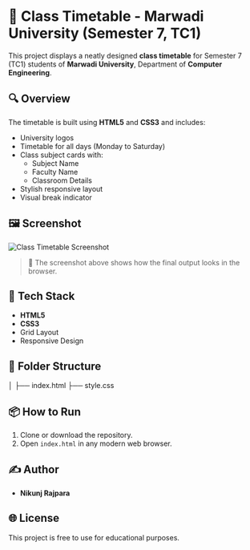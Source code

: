 ﻿# 📅 Class Timetable - Marwadi University (Semester 7, TC1)

This project displays a neatly designed **class timetable** for Semester 7 (TC1) students of **Marwadi University**, Department of **Computer Engineering**.

## 🔍 Overview

The timetable is built using **HTML5** and **CSS3** and includes:
- University logos
- Timetable for all days (Monday to Saturday)
- Class subject cards with:
  - Subject Name
  - Faculty Name
  - Classroom Details
- Stylish responsive layout
- Visual break indicator

## 🖼️ Screenshot

![Class Timetable Screenshot](![image](https://github.com/user-attachments/assets/7afc1e78-3af0-4ce8-92d1-b918fbc90943)
)

> 📌 The screenshot above shows how the final output looks in the browser.

## 🚀 Tech Stack

- **HTML5**
- **CSS3**
- Grid Layout
- Responsive Design

## 📁 Folder Structure

│
├── index.html
├── style.css


## 📦 How to Run

1. Clone or download the repository.
2. Open `index.html` in any modern web browser.

## ✍️ Author

- **Nikunj Rajpara**

## 🌐 License

This project is free to use for educational purposes.

